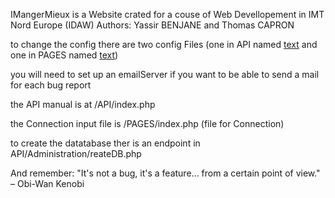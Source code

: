 IMangerMieux is a Website crated for a couse of Web Devellopement in IMT Nord Europe (IDAW)
Authors: Yassir BENJANE and Thomas CAPRON

to change the config there are two config Files (one in API named [text](ConfigAPI.php) and one in PAGES named [text](ConfigFrontEnd.php))

you will need to set up an emailServer if you want to be able to send a mail for each bug report

the API manual is at /API/index.php

the Connection input file is /PAGES/index.php (file for Connection)

to create the datatabase ther is an endpoint in API/Administration/reateDB.php

And remember:
"It's not a bug, it's a feature... from a certain point of view."
– Obi-Wan Kenobi